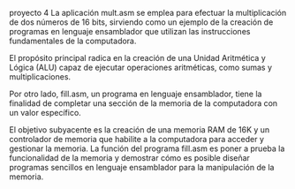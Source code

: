 proyecto 4 
La aplicación mult.asm se emplea para efectuar la multiplicación de dos números de 16 bits, sirviendo como un ejemplo de la creación de programas en lenguaje ensamblador que utilizan las instrucciones fundamentales de la computadora.

El propósito principal radica en la creación de una Unidad Aritmética y Lógica (ALU) capaz de ejecutar operaciones aritméticas, como sumas y multiplicaciones.

Por otro lado, fill.asm, un programa en lenguaje ensamblador, tiene la finalidad de completar una sección de la memoria de la computadora con un valor específico.

El objetivo subyacente es la creación de una memoria RAM de 16K y un controlador de memoria que habilite a la computadora para acceder y gestionar la memoria. La función del programa fill.asm es poner a prueba la funcionalidad de la memoria y demostrar cómo es posible diseñar programas sencillos en lenguaje ensamblador para la manipulación de la memoria.
